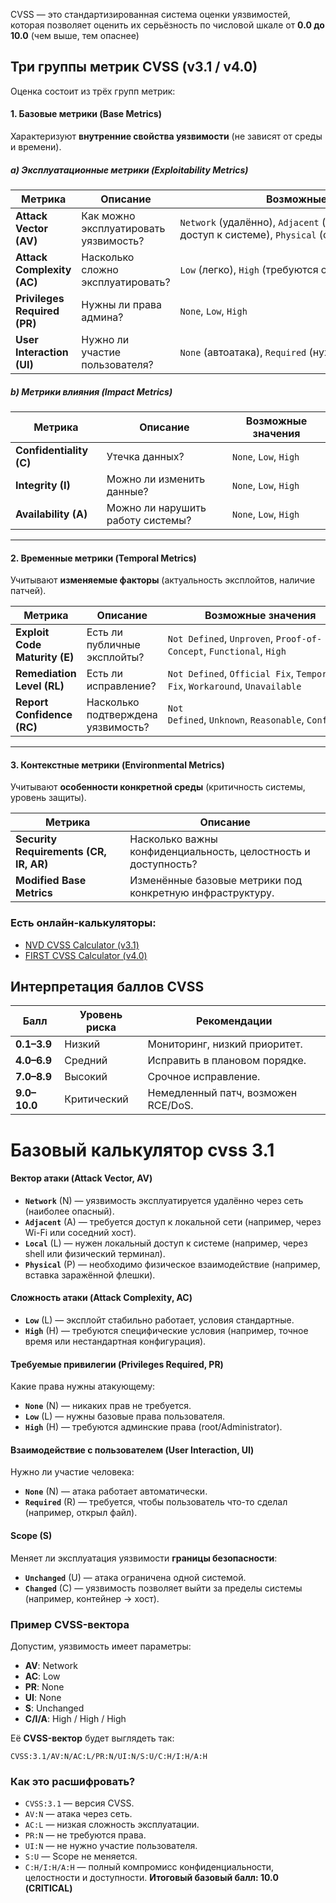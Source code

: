 
CVSS — это стандартизированная система оценки уязвимостей, которая позволяет оценить их серьёзность по числовой шкале от **0.0 до 10.0** (чем выше, тем опаснее)

## Три группы метрик CVSS (v3.1 / v4.0)
Оценка состоит из трёх групп метрик:

#### 1. Базовые метрики (Base Metrics)
Характеризуют **внутренние свойства уязвимости** (не зависят от среды и времени).

##### a) Эксплуатационные метрики (Exploitability Metrics)

| Метрика                      | Описание                              | Возможные значения                                                                                                 |
| ---------------------------- | ------------------------------------- | ------------------------------------------------------------------------------------------------------------------ |
| **Attack Vector (AV)**       | Как можно эксплуатировать уязвимость? | `Network` (удалённо), `Adjacent` (локально), `Local` (требуется доступ к системе), `Physical` (физический контакт) |
| **Attack Complexity (AC)**   | Насколько сложно эксплуатировать?     | `Low` (легко), `High` (требуются особые условия)                                                                   |
| **Privileges Required (PR)** | Нужны ли права админа?                | `None`, `Low`, `High`                                                                                              |
| **User Interaction (UI)**    | Нужно ли участие пользователя?        | `None` (автоатака), `Required` (нужен клик/действие)                                                               |

##### b) Метрики влияния (Impact Metrics)

| Метрика                 | Описание                          | Возможные значения    |
| ----------------------- | --------------------------------- | --------------------- |
| **Confidentiality (C)** | Утечка данных?                    | `None`, `Low`, `High` |
| **Integrity (I)**       | Можно ли изменить данные?         | `None`, `Low`, `High` |
| **Availability (A)**    | Можно ли нарушить работу системы? | `None`, `Low`, `High` |

---

#### 2. Временные метрики (Temporal Metrics)
Учитывают **изменяемые факторы** (актуальность эксплойтов, наличие патчей).

| Метрика                       | Описание                           | Возможные значения                                                          |
| ----------------------------- | ---------------------------------- | --------------------------------------------------------------------------- |
| **Exploit Code Maturity (E)** | Есть ли публичные эксплойты?       | `Not Defined`, `Unproven`, `Proof-of-Concept`, `Functional`, `High`         |
| **Remediation Level (RL)**    | Есть ли исправление?               | `Not Defined`, `Official Fix`, `Temporary Fix`, `Workaround`, `Unavailable` |
| **Report Confidence (RC)**    | Насколько подтверждена уязвимость? | `Not Defined`, `Unknown`, `Reasonable`, `Confirmed`                         |

---

#### 3. Контекстные метрики (Environmental Metrics)
Учитывают **особенности конкретной среды** (критичность системы, уровень защиты).

| Метрика                                | Описание                                                       |
| -------------------------------------- | -------------------------------------------------------------- |
| **Security Requirements (CR, IR, AR)** | Насколько важны конфиденциальность, целостность и доступность? |
| **Modified Base Metrics**              | Изменённые базовые метрики под конкретную инфраструктуру.      |

### Есть онлайн-калькуляторы:
- [NVD CVSS Calculator (v3.1)](https://nvd.nist.gov/vuln-metrics/cvss/v3-calculator)
- [FIRST CVSS Calculator (v4.0)](https://www.first.org/cvss/calculator/)
## Интерпретация баллов CVSS

| Балл         | Уровень риска | Рекомендации                        |
| ------------ | ------------- | ----------------------------------- |
| **0.1–3.9**  | Низкий        | Мониторинг, низкий приоритет.       |
| **4.0–6.9**  | Средний       | Исправить в плановом порядке.       |
| **7.0–8.9**  | Высокий       | Срочное исправление.                |
| **9.0–10.0** | Критический   | Немедленный патч, возможен RCE/DoS. |

# Базовый калькулятор cvss 3.1 

#### Вектор атаки (Attack Vector, AV)
- **`Network`** (N) — уязвимость эксплуатируется удалённо через сеть (наиболее опасный).
- **`Adjacent`** (A) — требуется доступ к локальной сети (например, через Wi-Fi или соседний хост).
- **`Local`** (L) — нужен локальный доступ к системе (например, через shell или физический терминал).
- **`Physical`** (P) — необходимо физическое взаимодействие (например, вставка заражённой флешки).

#### Сложность атаки (Attack Complexity, AC)
- **`Low`** (L) — эксплойт стабильно работает, условия стандартные.
- **`High`** (H) — требуются специфические условия (например, точное время или нестандартная конфигурация).

#### Требуемые привилегии (Privileges Required, PR)
Какие права нужны атакующему:
- **`None`** (N) — никаких прав не требуется.
- **`Low`** (L) — нужны базовые права пользователя.
- **`High`** (H) — требуются админские права (root/Administrator).

#### Взаимодействие с пользователем (User Interaction, UI)
Нужно ли участие человека:
- **`None`** (N) — атака работает автоматически.
- **`Required`** (R) — требуется, чтобы пользователь что-то сделал (например, открыл файл).

#### Scope (S)
Меняет ли эксплуатация уязвимости **границы безопасности**:
- **`Unchanged`** (U) — атака ограничена одной системой.
- **`Changed`** (C) — уязвимость позволяет выйти за пределы системы (например, контейнер → хост).

### Пример CVSS-вектора
Допустим, уязвимость имеет параметры:
- **AV**: Network
- **AC**: Low
- **PR**: None
- **UI**: None
- **S**: Unchanged
- **C/I/A**: High / High / High

Её **CVSS-вектор** будет выглядеть так:
```
CVSS:3.1/AV:N/AC:L/PR:N/UI:N/S:U/C:H/I:H/A:H
```

### **Как это расшифровать?**
- `CVSS:3.1` — версия CVSS.
- `AV:N` — атака через сеть.
- `AC:L` — низкая сложность эксплуатации.
- `PR:N` — не требуются права.
- `UI:N` — не нужно участие пользователя.
- `S:U` — Scope не меняется.
- `C:H/I:H/A:H` — полный компромисс конфиденциальности, целостности и доступности.
**Итоговый базовый балл: 10.0 (CRITICAL)**

